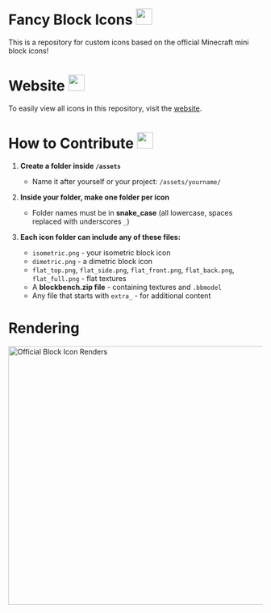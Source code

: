 # Fancy Block Icons <img src="https://github.com/LarsMans64/FancyBlockIcons/blob/main/assets/Icons/LarsMans/grass_iso.png?raw=true" alt="" width="32">
This is a repository for custom icons based on the official Minecraft mini block icons!

# Website <img src="https://github.com/LarsMans64/FancyBlockIcons/blob/main/assets/Icons/Cubeoidal/chest.png?raw=true" alt="" width="32">
To easily view all icons in this repository, visit the [website](https://larsmans.nl/blockicons/).

# How to Contribute <img src="https://github.com/LarsMans64/FancyBlockIcons/blob/main/assets/Icons/LarsMans/crafting_table_iso.png?raw=true" alt="" width="32">
1. **Create a folder inside `/assets`**
   * Name it after yourself or your project: `/assets/yourname/`
2. **Inside your folder, make one folder per icon**
   * Folder names must be in **snake\_case** (all lowercase, spaces replaced with underscores `_`)
3. **Each icon folder can include any of these files:**

   * `isometric.png` - your isometric block icon
   * `dimetric.png` - a dimetric block icon
   * `flat_top.png`, `flat_side.png`, `flat_front.png`, `flat_back.png`, `flat_full.png` - flat textures
   * A **blockbench.zip file** - containing textures and `.bbmodel`
   * Any file that starts with `extra_` - for additional content

# Rendering
<img src="https://github.com/LarsMans64/FancyBlockIcons/blob/main/assets/Graphic%20v6.png?raw=true" alt="Official Block Icon Renders" width="512">